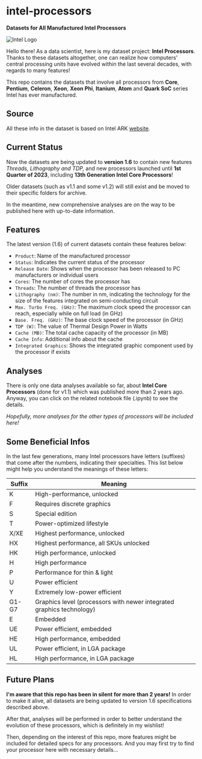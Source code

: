 # intel-processors

**Datasets for All Manufactured Intel Processors**

![Intel Logo](https://i.ibb.co/SVqLYBK/intel-new-logo.png)

Hello there! As a data scientist, here is my dataset project: **Intel Processors**. Thanks to these datasets altogether, one can realize how computers' central processing units have evolved within the last several decades, with regards to many features!

This repo contains the datasets that involve all processors from **Core**, **Pentium**, **Celeron**, **Xeon**, **Xeon Phi**, **Itanium**, **Atom** and **Quark SoC** series Intel has ever manufactured. 

## Source

All these info in the dataset is based on Intel ARK [website](https://ark.intel.com/content/www/tr/tr/ark.html).

## Current Status

Now the datasets are being updated to **version 1.6** to contain new features _Threads, Lithography and TDP,_ and new processors launched until **1st Quarter of 2023**, including **13th Generation Intel Core Processors**!

Older datasets (such as v1.1 and some v1.2) will still exist and be moved to their specific folders for archive.

In the meantime, new comprehensive analyses are on the way to be published here with up-to-date information.

## Features

The latest version (1.6) of current datasets contain these features below:

- `Product`: Name of the manufactured processor
- `Status`: Indicates the current status of the processor
- `Release Date`: Shows when the processor has been released to PC manufacturers or individual users
- `Cores`: The number of cores the processor has
- `Threads`: The number of threads the processor has
- `Lithography (nm)`: The number in nm, indicating the technology for the size of the features integrated on semi-conducting circuit
- `Max. Turbo Freq. (GHz)`: The maximum clock speed the processor can reach, especially while on full load (in GHz)
- `Base. Freq. (GHz)`: The base clock speed of the processor (in GHz)
- `TDP (W)`: The value of Thermal Design Power in Watts
- `Cache (MB)`: The total cache capacity of the processor (in MB)
- `Cache Info`: Additional info about the cache
- `Integrated Graphics`: Shows the integrated graphic component used by the processor if exists

## Analyses

There is only one data analyses available so far, about **Intel Core Processors** (done for v1.1) which was published more than 2 years ago. Anyway, you can click on the related notebook file (.ipynb) to see the details.

_Hopefully, more analyses for the other types of processors will be included here!_

## Some Beneficial Infos

In the last few generations, many Intel processors have letters (suffixes) that come after the numbers, indicating their specialties. This list below might help you understand the meanings of these letters:

| Suffix | Meaning |
|--------|---------|
| K | High-performance, unlocked |
| F | Requires discrete graphics |
| S | Special edition |
| T | Power-optimized lifestyle |
| X/XE | Highest performance, unlocked |
| HX | Highest performance, all SKUs unlocked |
| HK | High performance, unlocked |
| H | High performance |
| P | Performance for thin & light |
| U | Power efficient |
| Y | Extremely low-power efficient |
| G1-G7 | Graphics level (processors with newer integrated graphics technology) |
| E | Embedded |
| UE | Power efficient, embedded |
| HE | High performance, embedded |
| UL | Power efficient, in LGA package |
| HL | High performance, in LGA package |

## Future Plans

**I'm aware that this repo has been in silent for more than 2 years!** In order to make it alive, all datasets are being updated to version 1.6 specifications described above.

After that, analyses will be performed in order to better understand the evolution of these processors, which is definitely in my wishlist!

Then, depending on the interest of this repo, more features might be included for detailed specs for any processors. And you may first try to find your processor here with necessary details...
